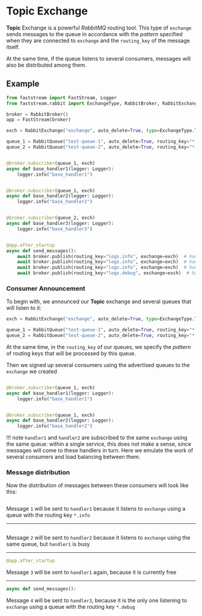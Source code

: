 # Topic Exchange

**Topic** Exchange is a powerful *RabbitMQ* routing tool. This type of `exchange` sends messages to the queue in accordance with the *pattern* specified when they are connected to `exchange` and the `routing_key` of the message itself.

At the same time, if the queue listens to several consumers, messages will also be distributed among them.

## Example

```python linenums="1"
from faststream import FastStream, Logger
from faststream.rabbit import ExchangeType, RabbitBroker, RabbitExchange, RabbitQueue

broker = RabbitBroker()
app = FastStream(broker)

exch = RabbitExchange("exchange", auto_delete=True, type=ExchangeType.TOPIC)

queue_1 = RabbitQueue("test-queue-1", auto_delete=True, routing_key="*.info")
queue_2 = RabbitQueue("test-queue-2", auto_delete=True, routing_key="*.debug")


@broker.subscriber(queue_1, exch)
async def base_handler1(logger: Logger):
    logger.info("base_handler1")


@broker.subscriber(queue_1, exch)
async def base_handler2(logger: Logger):
    logger.info("base_handler2")


@broker.subscriber(queue_2, exch)
async def base_handler3(logger: Logger):
    logger.info("base_handler3")


@app.after_startup
async def send_messages():
    await broker.publish(routing_key="logs.info", exchange=exch)  # handlers: 1
    await broker.publish(routing_key="logs.info", exchange=exch)  # handlers: 2
    await broker.publish(routing_key="logs.info", exchange=exch)  # handlers: 1
    await broker.publish(routing_key="logs.debug", exchange=exch)  # handlers: 3
```

### Consumer Announcement

To begin with, we announced our **Topic** exchange and several queues that will listen to it:

```python linenums="7" hl_lines="1 3-4"
exch = RabbitExchange("exchange", auto_delete=True, type=ExchangeType.TOPIC)

queue_1 = RabbitQueue("test-queue-1", auto_delete=True, routing_key="*.info")
queue_2 = RabbitQueue("test-queue-2", auto_delete=True, routing_key="*.debug")
```

At the same time, in the `routing_key` of our queues, we specify the *pattern* of routing keys that will be processed by this queue.

Then we signed up several consumers using the advertised queues to the `exchange` we created

```python linenums="12" hl_lines="1 5 9"

@broker.subscriber(queue_1, exch)
async def base_handler1(logger: Logger):
    logger.info("base_handler1")


@broker.subscriber(queue_1, exch)
async def base_handler2(logger: Logger):
    logger.info("base_handler2")


```

!!! note
    `handler1` and `handler2` are subscribed to the same `exchange` using the same queue:
    within a single service, this does not make a sense, since messages will come to these handlers in turn.
    Here we emulate the work of several consumers and load balancing between them.

### Message distribution

Now the distribution of messages between these consumers will look like this:

```python linenums="26"

```

Message `1` will be sent to `handler1` because it listens to `exchange` using a queue with the routing key `*.info`

---

```python linenums="27"

```

Message `2` will be sent to `handler2` because it listens to `exchange` using the same queue, but `handler1` is busy

---

```python linenums="28"
@app.after_startup
```

Message `3` will be sent to `handler1` again, because it is currently free

---

```python linenums="29"
async def send_messages():
```

Message `4` will be sent to `handler3`, because it is the only one listening to `exchange` using a queue with the routing key `*.debug`